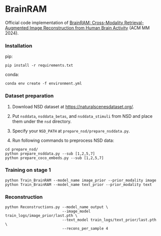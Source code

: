 # BrainRAM

Official code implementation of [BrainRAM: Cross-Modality Retrieval-Augmented Image Reconstruction from Human Brain Activity](https://dl.acm.org/doi/abs/10.1145/3664647.3681296) (ACM MM 2024).

### Installation

pip:

    pip install -r requirements.txt

conda:

    conda env create -f environment.yml

### Dataset preparation

1. Download NSD dataset at https://naturalscenesdataset.org/.

2. Put `nsddata`, `nsddata_betas`, and `nsddata_stimuli` from NSD and place them under the `nsd` directory.

3. Specify your `NSD_PATH` at `prepare_nsd/prepare_nsddata.py`. 

4. Run following commands to preprocess NSD data:

```
cd prepare_nsd/
python prepare_nsddata.py --sub [1,2,5,7]
python prepare_coco_embeds.py --sub [1,2,5,7]
```



### Training on stage 1

```
python Train_BrainRAM --model_name image_prior --prior_modality image
python Train_BrainRAM --model_name text_prior --prior_modality text
```



### Reconstruction

```
python Reconstructions.py --model_name output \
                          --image_model train_logs/image_prior/last.pth \
                          --text_model train_logs/text_prior/last.pth \
                          --recons_per_sample 4
```

